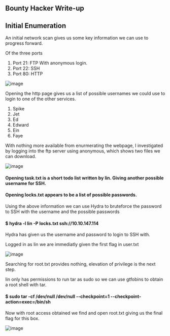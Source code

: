 ##  Bounty Hacker Write-up

## Initial Enumeration


  An initial network scan gives us some key information we can use to progress forward.

  Of the three ports
  1. Port 21: FTP With anonymous login.
  2. Port 22: SSH
  3. Port 80: HTTP

![image](https://github.com/user-attachments/assets/1c7fd2cb-1b5c-4351-b8c8-b62bd4920c3e)

Opening the http page gives us a list of possible usernames we could use to login to one of the other services.

1. Spike
2. Jet
3. Ed
4. Edward
5. Ein
6. Faye

With nothing more available from enurmerating the webpage, I investigated by logging into the ftp server using anonymous, which shows two files we can download.

![image](https://github.com/user-attachments/assets/a8d88b1a-bb08-4212-b41f-6d93a9022f91)

#### Opening task.txt is a short todo list written by lin. Giving another possible username for SSH.
#### Opening locks.txt appears to be a list of possible passwords.

Using the above information we can use Hydra to bruteforce the password to SSH with the username and the possible passwords

#### $ hydra -l lin -P locks.txt ssh://10.10.147.114

Hydra has given us the username and password to login to SSH with.

Logged in as lin we are immediatly given the first flag in user.txt

![image](https://github.com/user-attachments/assets/1eada02b-d510-48bb-9156-f3b24105c4bf)

Searching for root.txt provides nothing, elevation of privilege is the next step.

lin only has permissions to run tar as sudo so we can use gtfobins to obtain a root shell with tar.

#### $ sudo tar -cf /dev/null /dev/null --checkpoint=1 --checkpoint-action=exec=/bin/sh

Now with root access obtained we find and open root.txt giving us the final flag for this box.

![image](https://github.com/user-attachments/assets/23224e7d-6236-42c8-a847-726f70da16a9)







  


